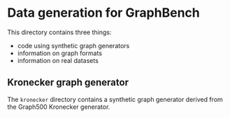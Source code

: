 # Data generation for GraphBench

This directory contains three things:
* code using synthetic graph generators
* information on graph formats
* information on real datasets

## Kronecker graph generator
The ```kronecker``` directory contains a synthetic graph generator derived from the Graph500 Kronecker generator.

## 
